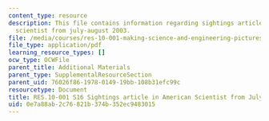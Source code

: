 ```yaml
---
content_type: resource
description: This file contains information regarding sightings article in american
  scientist from july-august 2003.
file: /media/courses/res-10-001-making-science-and-engineering-pictures-a-practical-guide-to-presenting-your-work-spring-2016/0e7a88ab2c76821b374b352ec9483015_MITRES_10_001S16_JulyAug03.pdf
file_type: application/pdf
learning_resource_types: []
ocw_type: OCWFile
parent_title: Additional Materials
parent_type: SupplementalResourceSection
parent_uid: 76026f86-1978-0149-19bb-108b31efc99c
resourcetype: Document
title: RES.10-001 S16 Sightings article in American Scientist from July-August 2003
uid: 0e7a88ab-2c76-821b-374b-352ec9483015
---
```

